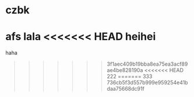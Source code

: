 # czbk
afs
lala
<<<<<<< HEAD
heihei
=======
haha
>>>>>>> 3f1aec409b19bba8ea75ea3acf89ae4be828190a
<<<<<<< HEAD
222
=======
333
>>>>>>> 736cb5f3d557b999e959254e41bdaa75668dc91f
